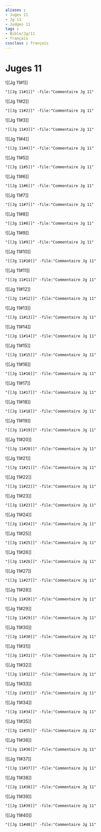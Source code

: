 ```yaml
---
aliases : 
- Juges 11
- Jg 11
- Judges 11
tags : 
- Bible/Jg/11
- français
cssclass : français
---
```


# Juges 11

![[Jg 11#1]]

```query
"[[Jg 11#1]]" -file:"Commentaire Jg 11"
```

![[Jg 11#2]]

```query
"[[Jg 11#2]]" -file:"Commentaire Jg 11"
```

![[Jg 11#3]]

```query
"[[Jg 11#3]]" -file:"Commentaire Jg 11"
```

![[Jg 11#4]]

```query
"[[Jg 11#4]]" -file:"Commentaire Jg 11"
```

![[Jg 11#5]]

```query
"[[Jg 11#5]]" -file:"Commentaire Jg 11"
```

![[Jg 11#6]]

```query
"[[Jg 11#6]]" -file:"Commentaire Jg 11"
```

![[Jg 11#7]]

```query
"[[Jg 11#7]]" -file:"Commentaire Jg 11"
```

![[Jg 11#8]]

```query
"[[Jg 11#8]]" -file:"Commentaire Jg 11"
```

![[Jg 11#9]]

```query
"[[Jg 11#9]]" -file:"Commentaire Jg 11"
```

![[Jg 11#10]]

```query
"[[Jg 11#10]]" -file:"Commentaire Jg 11"
```

![[Jg 11#11]]

```query
"[[Jg 11#11]]" -file:"Commentaire Jg 11"
```

![[Jg 11#12]]

```query
"[[Jg 11#12]]" -file:"Commentaire Jg 11"
```

![[Jg 11#13]]

```query
"[[Jg 11#13]]" -file:"Commentaire Jg 11"
```

![[Jg 11#14]]

```query
"[[Jg 11#14]]" -file:"Commentaire Jg 11"
```

![[Jg 11#15]]

```query
"[[Jg 11#15]]" -file:"Commentaire Jg 11"
```

![[Jg 11#16]]

```query
"[[Jg 11#16]]" -file:"Commentaire Jg 11"
```

![[Jg 11#17]]

```query
"[[Jg 11#17]]" -file:"Commentaire Jg 11"
```

![[Jg 11#18]]

```query
"[[Jg 11#18]]" -file:"Commentaire Jg 11"
```

![[Jg 11#19]]

```query
"[[Jg 11#19]]" -file:"Commentaire Jg 11"
```

![[Jg 11#20]]

```query
"[[Jg 11#20]]" -file:"Commentaire Jg 11"
```

![[Jg 11#21]]

```query
"[[Jg 11#21]]" -file:"Commentaire Jg 11"
```

![[Jg 11#22]]

```query
"[[Jg 11#22]]" -file:"Commentaire Jg 11"
```

![[Jg 11#23]]

```query
"[[Jg 11#23]]" -file:"Commentaire Jg 11"
```

![[Jg 11#24]]

```query
"[[Jg 11#24]]" -file:"Commentaire Jg 11"
```

![[Jg 11#25]]

```query
"[[Jg 11#25]]" -file:"Commentaire Jg 11"
```

![[Jg 11#26]]

```query
"[[Jg 11#26]]" -file:"Commentaire Jg 11"
```

![[Jg 11#27]]

```query
"[[Jg 11#27]]" -file:"Commentaire Jg 11"
```

![[Jg 11#28]]

```query
"[[Jg 11#28]]" -file:"Commentaire Jg 11"
```

![[Jg 11#29]]

```query
"[[Jg 11#29]]" -file:"Commentaire Jg 11"
```

![[Jg 11#30]]

```query
"[[Jg 11#30]]" -file:"Commentaire Jg 11"
```

![[Jg 11#31]]

```query
"[[Jg 11#31]]" -file:"Commentaire Jg 11"
```

![[Jg 11#32]]

```query
"[[Jg 11#32]]" -file:"Commentaire Jg 11"
```

![[Jg 11#33]]

```query
"[[Jg 11#33]]" -file:"Commentaire Jg 11"
```

![[Jg 11#34]]

```query
"[[Jg 11#34]]" -file:"Commentaire Jg 11"
```

![[Jg 11#35]]

```query
"[[Jg 11#35]]" -file:"Commentaire Jg 11"
```

![[Jg 11#36]]

```query
"[[Jg 11#36]]" -file:"Commentaire Jg 11"
```

![[Jg 11#37]]

```query
"[[Jg 11#37]]" -file:"Commentaire Jg 11"
```

![[Jg 11#38]]

```query
"[[Jg 11#38]]" -file:"Commentaire Jg 11"
```

![[Jg 11#39]]

```query
"[[Jg 11#39]]" -file:"Commentaire Jg 11"
```

![[Jg 11#40]]

```query
"[[Jg 11#40]]" -file:"Commentaire Jg 11"
```

